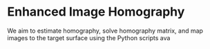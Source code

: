 # Enhanced Image Homography

We aim to estimate homography, solve homography matrix, and map images to the target surface using the Python scripts ava
